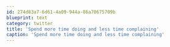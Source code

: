 ```yaml
---
id: 274d83a7-6d61-4a09-944a-86a70675709b
blueprint: text
category: twitter
title: 'Spend more time doing and less time complaining'
caption: 'Spend more time doing and less time complaining'
---
```


